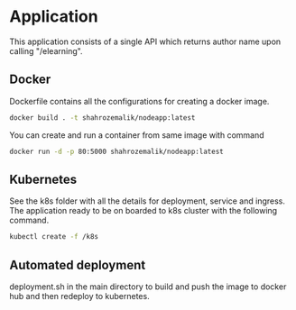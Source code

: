 # Application

This application consists of a single API which returns author name upon calling "/elearning".

## Docker

Dockerfile contains all the configurations for creating a docker image.

```bash
docker build . -t shahrozemalik/nodeapp:latest
```
You can create and run a container from same image with command

```bash
docker run -d -p 80:5000 shahrozemalik/nodeapp:latest
```

## Kubernetes

See the k8s folder with all the details for deployment, service and ingress. The application ready to be on boarded to k8s cluster with the following command.

```bash
kubectl create -f /k8s
```

## Automated deployment

deployment.sh in the main directory to build and push the image to docker hub and then redeploy to kubernetes.